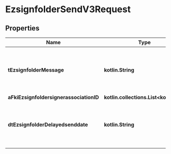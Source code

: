 
# EzsignfolderSendV3Request

## Properties
Name | Type | Description | Notes
------------ | ------------- | ------------- | -------------
**tEzsignfolderMessage** | **kotlin.String** | A custom text message that will be added to the email sent. | 
**aFkiEzsignfoldersignerassociationID** | **kotlin.collections.List&lt;kotlin.Int&gt;** |  | 
**dtEzsignfolderDelayedsenddate** | **kotlin.String** | The date and time at which the Ezsignfolder will be sent in the future. |  [optional]



